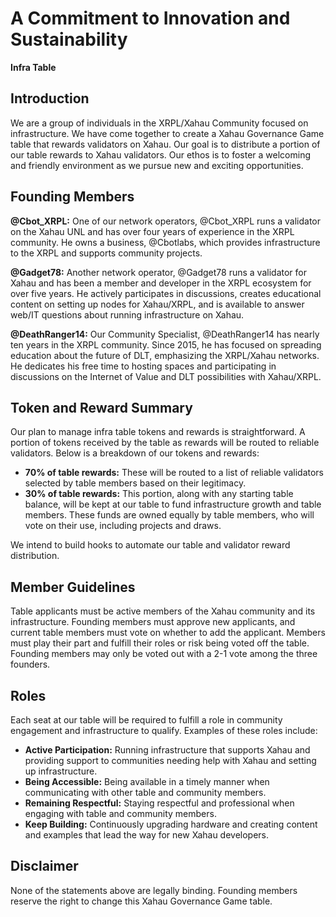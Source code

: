 
# A Commitment to Innovation and Sustainability
**Infra Table**

## Introduction
We are a group of individuals in the XRPL/Xahau Community focused on infrastructure. We have come together to create a Xahau Governance Game table that rewards validators on Xahau. Our goal is to distribute a portion of our table rewards to Xahau validators. Our ethos is to foster a welcoming and friendly environment as we pursue new and exciting opportunities.

## Founding Members
**@Cbot_XRPL:** One of our network operators, @Cbot_XRPL runs a validator on the Xahau UNL and has over four years of experience in the XRPL community. He owns a business, @Cbotlabs, which provides infrastructure to the XRPL and supports community projects.

**@Gadget78:** Another network operator, @Gadget78 runs a validator for Xahau and has been a member and developer in the XRPL ecosystem for over five years. He actively participates in discussions, creates educational content on setting up nodes for Xahau/XRPL, and is available to answer web/IT questions about running infrastructure on Xahau.

**@DeathRanger14:** Our Community Specialist, @DeathRanger14 has nearly ten years in the XRPL community. Since 2015, he has focused on spreading education about the future of DLT, emphasizing the XRPL/Xahau networks. He dedicates his free time to hosting spaces and participating in discussions on the Internet of Value and DLT possibilities with Xahau/XRPL.

## Token and Reward Summary
Our plan to manage infra table tokens and rewards is straightforward. A portion of tokens received by the table as rewards will be routed to reliable validators. Below is a breakdown of our tokens and rewards:

- **70% of table rewards:** These will be routed to a list of reliable validators selected by table members based on their legitimacy.
- **30% of table rewards:** This portion, along with any starting table balance, will be kept at our table to fund infrastructure growth and table members. These funds are owned equally by table members, who will vote on their use, including projects and draws.

We intend to build hooks to automate our table and validator reward distribution.

## Member Guidelines
Table applicants must be active members of the Xahau community and its infrastructure. Founding members must approve new applicants, and current table members must vote on whether to add the applicant. Members must play their part and fulfill their roles or risk being voted off the table. Founding members may only be voted out with a 2-1 vote among the three founders.

## Roles
Each seat at our table will be required to fulfill a role in community engagement and infrastructure to qualify. Examples of these roles include:

- **Active Participation:** Running infrastructure that supports Xahau and providing support to communities needing help with Xahau and setting up infrastructure.
- **Being Accessible:** Being available in a timely manner when communicating with other table and community members.
- **Remaining Respectful:** Staying respectful and professional when engaging with table and community members.
- **Keep Building:** Continuously upgrading hardware and creating content and examples that lead the way for new Xahau developers.

## Disclaimer
None of the statements above are legally binding. Founding members reserve the right to change this Xahau Governance Game table.


